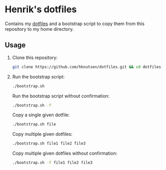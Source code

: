 # Henrik's dotfiles

Contains my [dotfiles](https://dotfiles.github.io) and a bootstrap script to copy them from this repository to my home directory.

## Usage

1. Clone this repository:

    ```bash
    git clone https://github.com/hknutsen/dotfiles.git && cd dotfiles
    ```

1. Run the bootstrap script:

    ```bash
    ./bootstrap.sh
    ```

    Run the bootstrap script without confirmation:

    ```bash
    ./bootstrap.sh -f
    ```

    Copy a single given dotfile:

    ```bash
    ./bootstrap.sh file
    ```

    Copy multiple given dotfiles:

    ```bash
    ./bootstrap.sh file1 file2 file3
    ```

    Copy multiple given dotfiles without confirmation:

    ```bash
    ./bootstrap.sh -f file1 file2 file3
    ```

